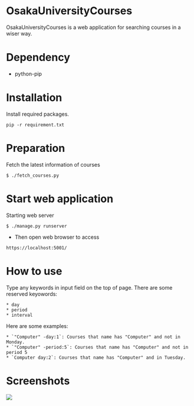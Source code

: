 # OsakaUniversityCourses

OsakaUniversityCourses is a web application for searching courses in a wiser way.

# Dependency

+ python-pip

# Installation

Install required packages.

```
pip -r requirement.txt
```

# Preparation

Fetch the latest information of courses

```
$ ./fetch_courses.py
```

# Start web application

Starting web server

```
$ ./manage.py runserver
```

+ Then open web browser to access

```
https://localhost:5001/
```

# How to use

Type any keywords in input field on the top of page. There are some reserved keyowords:

    * day
    * period
    * interval

Here are some examples:

    * `"Computer" -day:1`: Courses that name has "Computer" and not in Monday.
    * `"Computer" -period:5`: Courses that name has "Computer" and not in period 5
    * `Computer day:2`: Courses that name has "Computer" and in Tuesday.

# Screenshots

![](https://www.mkx.tw/static/image/%E3%82%B9%E3%82%AF%E3%83%AA%E3%83%BC%E3%83%B3%E3%82%B7%E3%83%A7%E3%83%83%E3%83%88%202016-09-14%2011.56.34.png)

